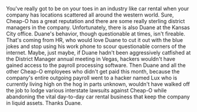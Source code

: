 You've really got to be on your toes in an industry like car rental 
when your company has locations scattered all around the western world. 
Sure, Cheap-O has a great reputation and there are some really sterling 
district managers in the company. Unfortunately, there is also Duane 
at the Kansas City office. Duane's behavior, though questionable at times, isn't fireable. 
That's coming from HR, who would love Duane to cut it out with the blue jokes and stop 
using his work phone to scour questionable corners of the internet. 
Maybe, just maybe, if Duane hadn't been aggressively catfished at the District Manager annual meeting in Vegas, 
hackers wouldn't have gained access to the payroll processing software. 
Then Duane and all the other Cheap-O employees who didn't get paid this month, 
because the company's entire outgoing payroll went to a hacker named Lux who is currently living high on the hog in parts unknown, 
wouldn't have walked off the job to lodge various interstate lawsuits against Cheap-O 
while abandoning the vital day-to-day car rental business that keep the company in liquid assets. 
Thanks Duane.

